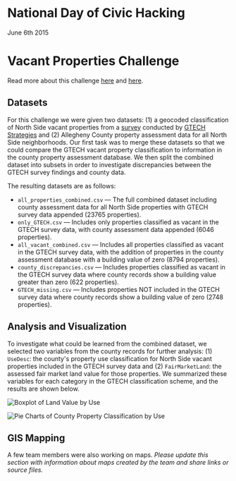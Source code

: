 # National Day of Civic Hacking
June 6th 2015 <br>
# Vacant Properties Challenge
Read more about this challenge [here](http://iheartpgh.com/2015/06/06/digging-data-vacant-land-north-side-hackforchange/) and [here](http://technical.ly/2015/06/09/6-awesome-projects-years-national-day-civic-hacking/).

## Datasets
For this challenge we were given two datasets: (1) a geocoded classification of North Side vacant properties from a [survey](https://gtechstrategies.org/resources/strengthening-northside-communities/) conducted by [GTECH Strategies](https://gtechstrategies.org/what-we-do/reclaim/) and (2) Allegheny County property assessment data for all North Side neighborhoods. Our first task was to merge these datasets so that we could compare the GTECH vacant property classification to information in the county property assessment database. We then split the combined dataset into subsets in order to investigate discrepancies between the GTECH survey findings and county data. 

The resulting datasets are as follows: 
* `all_properties_combined.csv` — The full combined dataset including county assessment data for all North Side properties with GTECH survey data appended (23765 properties). 
* `only_GTECH.csv` — Includes only properties classified as vacant in the GTECH survey data, with county assessment data appended (6046 properties).
* `all_vacant_combined.csv` — Includes all properties classified as vacant in the GTECH survey data, with the addition of properties in the county assessment database with a building value of zero (8794 properties). 
* `county_discrepancies.csv` — Includes properties classified as vacant in the GTECH survey data where county records show a building value greater than zero (622 properties). 
* `GTECH_missing.csv` — Includes properties NOT included in the GTECH survey data where county records show a building value of zero (2748 properties). 


## Analysis and Visualization
To investigate what could be learned from the combined dataset, we selected two variables from the county records for further analysis: (1) `UseDesc`: the county's property use classification for North Side vacant properties included in the GTECH survey data and (2) `FairMarketLand`: the assessed fair market land value for those properties. We summarized these variables for each category in the GTECH classification scheme, and the results are shown below. 

![Boxplot of Land Value by Use](https://github.com/danielnarey/NationalDayofCivicHacking/raw/master/Challenges/Vacant%20Properties/visualizations/land_value_by_use.png)

![Pie Charts of County Property Classification by Use](https://github.com/danielnarey/NationalDayofCivicHacking/raw/master/Challenges/Vacant%20Properties/visualizations/classification_by_use.png)

## GIS Mapping
A few team members were also working on maps. *Please update this section with information about maps created by the team and share links or source files.*




